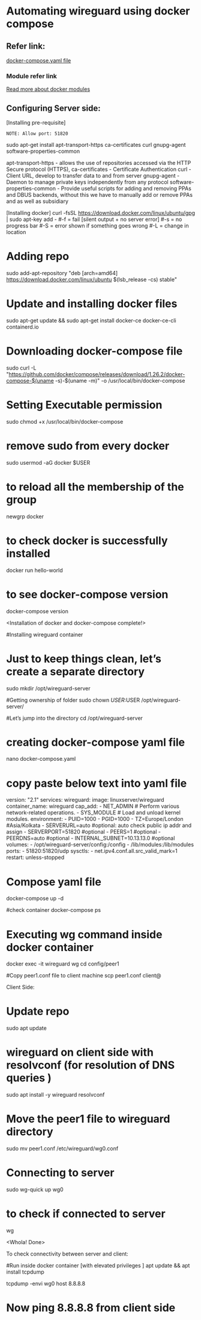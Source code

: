 # Automating wireguard using docker compose

## Refer link:

[docker-compose.yaml file](https://hub.docker.com/r/linuxserver/wireguard)

### Module refer link
[Read more about docker modules](https://docs.docker.com/engine/reference/run/)


## Configuring Server side:
[Installing pre-requisite]

```yellow
NOTE: Allow port: 51820
```

sudo apt-get install apt-transport-https ca-certificates curl gnupg-agent software-properties-common


apt-transport-https	-  allows the use of repositories accessed via the HTTP Secure protocol (HTTPS),
ca-certificates		- Certificate Authentication
curl			- Client URL, develop to transfer data to and from server
gnupg-agent		- Daemon to manage private keys independently from any protocol
software-properties-common 	- Provide useful scripts for adding and removing PPAs and DBUS backends, without this we have to manually add or remove PPAs and as well as subsidiary

[Installing docker]
curl -fsSL https://download.docker.com/linux/ubuntu/gpg | sudo apt-key add -
#-f = fail [silent output + no server error]	#-s = no progress bar
#-S = error shown if something goes wrong
#-L = change in location
# Adding repo
sudo add-apt-repository "deb [arch=amd64] https://download.docker.com/linux/ubuntu $(lsb_release -cs) stable"

# Update and installing docker files
sudo apt-get update && sudo apt-get install docker-ce docker-ce-cli containerd.io

# Downloading docker-compose file
sudo curl -L "https://github.com/docker/compose/releases/download/1.26.2/docker-compose-$(uname -s)-$(uname -m)" -o /usr/local/bin/docker-compose

# Setting Executable permission
sudo chmod +x /usr/local/bin/docker-compose


# remove sudo from every docker
sudo usermod -aG docker $USER

# to reload all the membership of the group
newgrp docker

# to check docker is successfully installed
docker run hello-world

# to see docker-compose version
docker-compose version

<Installation of docker and docker-compose complete!>


#Installing wireguard container

# Just to keep things clean, let’s create a separate directory
sudo mkdir /opt/wireguard-server

#Getting ownership of folder
sudo chown $USER:$USER /opt/wireguard-server/

#Let’s jump into the directory
cd /opt/wireguard-server

# creating docker-compose yaml file
nano docker-compose.yaml
# copy paste below text into yaml file
version: "2.1"
services:
  wireguard:
    image: linuxserver/wireguard
    container_name: wireguard
    cap_add:
      - NET_ADMIN 	# Perform various network-related operations.
      - SYS_MODULE	# Load and unload kernel modules.
    environment:
      - PUID=1000
      - PGID=1000
      - TZ=Europe/London		#Asia/Kolkata
      - SERVERURL=auto  #optional: auto check public ip addr and assign
      - SERVERPORT=51820 #optional
      - PEERS=1 #optional
      - PEERDNS=auto #optional
      - INTERNAL_SUBNET=10.13.13.0 #optional
    volumes:
      - /opt/wireguard-server/config:/config
      - /lib/modules:/lib/modules
    ports:
      - 51820:51820/udp
    sysctls:
      - net.ipv4.conf.all.src_valid_mark=1
    restart: unless-stopped


# Compose yaml file
docker-compose up -d

#check container
docker-compose ps

# Executing wg command inside docker container
docker exec -it wireguard wg
cd config/peer1

#Copy peer1.conf file to client machine
scp peer1.conf client@<IP>



Client Side:

# Update repo
sudo apt update

# wireguard on client side with resolvconf (for resolution of DNS queries )
sudo apt install -y  wireguard resolvconf

# Move the peer1 file to wireguard directory
sudo mv peer1.conf /etc/wireguard/wg0.conf

# Connecting to server
sudo wg-quick up wg0

# to check if connected to server
wg

<Whola! Done>


To check connectivity between server and client:

#Run inside docker container [with elevated privileges ]
apt update && apt install tcpdump

tcpdump -envi wg0 host 8.8.8.8

# Now ping 8.8.8.8 from client side
